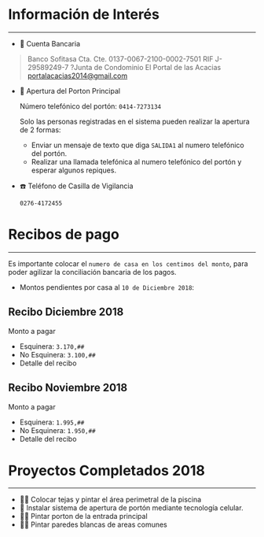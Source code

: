 # Información de Interés
---

- 🏦 Cuenta Bancaria

>Banco Sofitasa
>Cta. Cte. 0137-0067-2100-0002-7501
>RIF J-29589249-7
?Junta de Condominio El Portal de las Acacias
>portalacacias2014@gmail.com


- 🚧 Apertura del Porton Principal
    
    Número telefónico del portón: `0414-7273134`
    
    Solo las personas registradas en el sistema pueden realizar la apertura de 2 formas:
    
    - Enviar un mensaje de texto que diga `SALIDA1` al numero telefónico del portón.
    - Realizar una llamada telefónica al numero telefónico del portón y esperar algunos repiques.


- ☎️ Teléfono de Casilla de Vigilancia
    
    `0276-4172455`


# Recibos de pago
---

Es importante colocar el `numero de casa en los centimos del monto`, para poder agilizar la conciliación bancaria de los pagos.

- Montos pendientes por casa al `10 de Diciembre 2018`:


## Recibo Diciembre 2018

Monto a pagar

- Esquinera: `3.170,##`
- No Esquinera: `3.100,##`
- Detalle del recibo

## Recibo Noviembre 2018

Monto a pagar

- Esquinera: `1.995,##`
- No Esquinera: `1.950,##`
- Detalle del recibo

# Proyectos Completados 2018
---

- 🏊‍♀️ Colocar tejas y pintar el área perimetral de la piscina
- 🚨 Instalar sistema de apertura de portón mediante tecnología celular.
- 👨‍🎨 Pintar porton de la entrada principal
- 👨‍🎨 Pintar paredes blancas de areas comunes
